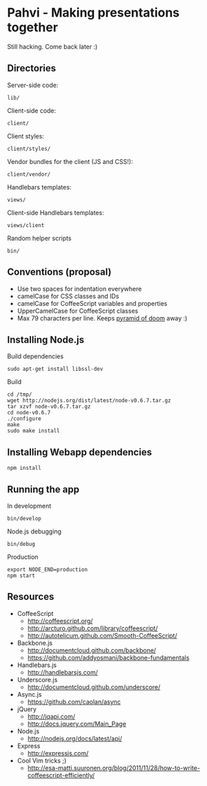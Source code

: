 # Pahvi - Making presentations together

Still hacking. Come back later :)

## Directories

Server-side code:

    lib/

Client-side code:

    client/

Client styles:

    client/styles/

Vendor bundles for the client (JS and CSS!):

    client/vendor/

Handlebars templates:

    views/

Client-side Handlebars templates:

    views/client

Random helper scripts

    bin/

## Conventions (proposal)

  * Use two spaces for indentation everywhere
  * camelCase for CSS classes and IDs
  * camelCase for CoffeeScript variables and properties
  * UpperCamelCase for CoffeeScript classes
  * Max 79 characters per line. Keeps [pyramid of doom][pyramid] away :)

[pyramid]: https://github.com/christkv/node-mongodb-native/blob/c5963250c2eda97ec958502da51a46e378e17f5b/examples/blog.js "Bad code!"


## Installing Node.js

Build dependencies

    sudo apt-get install libssl-dev

Build

    cd /tmp/
    wget http://nodejs.org/dist/latest/node-v0.6.7.tar.gz
    tar xzvf node-v0.6.7.tar.gz
    cd node-v0.6.7
    ./configure
    make
    sudo make install



## Installing Webapp dependencies

    npm install


## Running the app

In development

    bin/develop

Node.js debugging

    bin/debug

Production

    export NODE_END=production
    npm start


## Resources

  * CoffeeScript
    * http://coffeescript.org/
    * http://arcturo.github.com/library/coffeescript/
    * http://autotelicum.github.com/Smooth-CoffeeScript/
  * Backbone.js
    * http://documentcloud.github.com/backbone/
    * https://github.com/addyosmani/backbone-fundamentals
  * Handlebars.js
    * http://handlebarsjs.com/
  * Underscore.js
    * http://documentcloud.github.com/underscore/
  * Async.js
    * https://github.com/caolan/async
  * jQuery
    * http://jqapi.com/
    * http://docs.jquery.com/Main_Page
  * Node.js
    * http://nodejs.org/docs/latest/api/
  * Express
    * http://expressjs.com/
  * Cool Vim tricks ;)
    * http://esa-matti.suuronen.org/blog/2011/11/28/how-to-write-coffeescript-efficiently/





